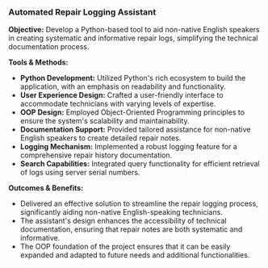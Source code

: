### Automated Repair Logging Assistant

**Objective:** Develop a Python-based tool to aid non-native English speakers in creating systematic and informative repair logs, simplifying the technical documentation process.

**Tools & Methods:**

- **Python Development:** Utilized Python's rich ecosystem to build the application, with an emphasis on readability and functionality.
- **User Experience Design:** Crafted a user-friendly interface to accommodate technicians with varying levels of expertise.
- **OOP Design:** Employed Object-Oriented Programming principles to ensure the system's scalability and maintainability.
- **Documentation Support:** Provided tailored assistance for non-native English speakers to create detailed repair notes.
- **Logging Mechanism:** Implemented a robust logging feature for a comprehensive repair history documentation.
- **Search Capabilities:** Integrated query functionality for efficient retrieval of logs using server serial numbers.

**Outcomes & Benefits:**

- Delivered an effective solution to streamline the repair logging process, significantly aiding non-native English-speaking technicians.
- The assistant's design enhances the accessibility of technical documentation, ensuring that repair notes are both systematic and informative.
- The OOP foundation of the project ensures that it can be easily expanded and adapted to future needs and additional functionalities.
